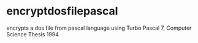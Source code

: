 # encryptdosfilepascal
encrypts a dos file from pascal language using Turbo Pascal 7, Computer Science Thesis 1994
